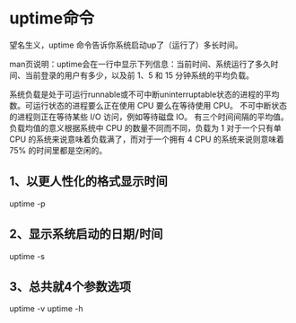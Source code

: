 # uptime命令

望名生义，uptime 命令告诉你系统启动up了（运行了）多长时间。

man页说明：uptime会在一行中显示下列信息：当前时间、系统运行了多久时间、当前登录的用户有多少，以及前 1、5 和 15 分钟系统的平均负载。

系统负载是处于可运行runnable或不可中断uninterruptable状态的进程的平均数。可运行状态的进程要么正在使用 CPU 要么在等待使用 CPU。 不可中断状态的进程则正在等待某些 I/O 访问，例如等待磁盘 IO。
有三个时间间隔的平均值。负载均值的意义根据系统中 CPU 的数量不同而不同，负载为 1 对于一个只有单 CPU 的系统来说意味着负载满了，而对于一个拥有 4 CPU 的系统来说则意味着 75% 的时间里都是空闲的。

## 1、以更人性化的格式显示时间
uptime -p

## 2、显示系统启动的日期/时间
uptime -s

## 3、总共就4个参数选项
uptime -v
uptime -h


